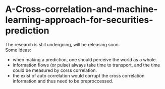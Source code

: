 # A-Cross-correlation-and-machine-learning-approach-for-securities-prediction  
The research is still undergoing, will be releasing soon.  
Some Ideas:  
* when making a prediction, one should perceive the world as a whole.  
* information flows (or pulse) always take time to transport, and the time could be measured by corss correlation.  
* the exist of auto correlation would corrupt the cross correlation information and thus need to be preproccessed.  

